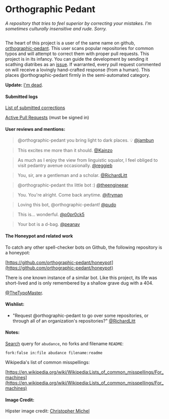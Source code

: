 # Orthographic Pedant
_A repository that tries to feel superior by correcting your mistakes._
_I'm sometimes culturally insensitive and rude. Sorry._
  
<p align="center"><img src="https://raw.githubusercontent.com/thoppe/orthographic-pedant/master/images/hipster.jpg?raw=true" alt=""/></p>

The heart of this project is a user of the same name on github, [orthographic-pedant](https://github.com/orthographic-pedant).
This user scans popular repositories for common typos and will attempt to correct them with proper pull requests.
This project is in its infancy. You can guide the development by sending it scathing diatribes as an [issue](https://github.com/thoppe/orthographic-pedant/issues/new).
If warranted, every pull request commented on will receive a lovingly hand-crafted response (from a human).
This places @orthographic-pedant firmly in the semi-automated category.

**Update:** [I'm dead](messages/dead_msg.md).

#### Submitted logs

[List of submitted corrections](logs/submitted.log)

[Active Pull Requests](https://github.com/pulls?utf8=%E2%9C%93&q=is%3Apr+author%3Aorthographic-pedant+) (must be signed in)

#### User reviews and mentions:

> @orthographic-pedant you bring light to dark places. :bulb: [@jambun](https://github.com/hudmol/archivesspace/pull/786#issuecomment-144568493)

> This excites me more than it should. [@Kainzo](https://github.com/MilkBowl/Vault/pull/632#issuecomment-144826246)

> As much as I enjoy the view from linguistic squalor, I feel obliged to visit pedantry avenue occasionally. [@reggieb](https://github.com/reggieb/indulgence/pull/2)

> You, sir, are a gentleman and a scholar. [@RichardLitt](https://github.com/k88hudson/git-flight-rules/pull/91#issuecomment-144483181)

> @orthographic-pedant thx little bot :) [@theengineear](https://github.com/plotly/postMessage-API/pull/2)

> You. You're alright. Come back anytime. [@jfryman](https://github.com/StackStorm/st2workroom/pull/121)

> Loving this bot, @orthographic-pedant! [@pudo](https://github.com/pudo/apikit/pull/1#issuecomment-143965254)

> This is... wonderful. [@p0pr0ck5](https://github.com/p0pr0ck5/FreeWAF/pull/71#event-429401497)

>  Your bot is a d-bag. [@peanav](https://github.com/peanav/LESS-Presentation/pull/1)

#### The Honeypot and related work

To catch any other spell-checker bots on Github, the following repository is a honeypot:
  
[https://github.com/orthographic-pedant/honeypot](https://github.com/orthographic-pedant/honeypot)

There is one known instance of a similar bot. Like this project, its life was short-lived and is only remembered by a shallow grave dug with a 404.

[@TheTypoMaster](https://github.com/TheTypoMaster).  

#### Wishlist:

+ "Request @orthographic-pedant to go over some repositories, or through all of an organization's repositories?" [@RichardLitt](https://github.com/thoppe/orthographic-pedant/issues/26)

#### Notes:

[Search](https://github.com/search?utf8=%E2%9C%93&q=fork%3Afalse+in%3Afile+abudance+filename%3Areadme&type=Code&ref=searchresults) query for `abudance`, no forks and filename `README`:

    fork:false in:file abudance filename:readme

Wikipedia's list of common misspellings:

[https://en.wikipedia.org/wiki/Wikipedia:Lists_of_common_misspellings/For_machines](https://en.wikipedia.org/wiki/Wikipedia:Lists_of_common_misspellings/For_machines)

#### Image Credit:

Hipster image credit: [Christopher Michel](https://flic.kr/p/fn9wCy)
